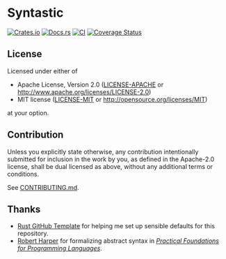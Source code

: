 # Syntastic

[![Crates.io](https://img.shields.io/crates/v/syntastic.svg)](https://crates.io/crates/syntastic)
[![Docs.rs](https://docs.rs/syntastic/badge.svg)](https://docs.rs/syntastic)
[![CI](https://github.com/mx00s/syntastic/workflows/Continuous%20Integration/badge.svg)](https://github.com/mx00s/syntastic/actions)
[![Coverage Status](https://coveralls.io/repos/github/mx00s/syntastic/badge.svg?branch=main)](https://coveralls.io/github/mx00s/syntastic?branch=main)

## License

Licensed under either of

 * Apache License, Version 2.0
   ([LICENSE-APACHE](LICENSE-APACHE) or http://www.apache.org/licenses/LICENSE-2.0)
 * MIT license
   ([LICENSE-MIT](LICENSE-MIT) or http://opensource.org/licenses/MIT)

at your option.

## Contribution

Unless you explicitly state otherwise, any contribution intentionally submitted
for inclusion in the work by you, as defined in the Apache-2.0 license, shall be
dual licensed as above, without any additional terms or conditions.

See [CONTRIBUTING.md](CONTRIBUTING.md).

## Thanks

* [Rust GitHub Template](https://rust-github.github.io/) for helping me set up
  sensible defaults for this repository.
* [Robert Harper](https://www.cs.cmu.edu/~rwh/) for formalizing abstract syntax in
  [_Practical Foundations for Programming Languages_](https://www.cs.cmu.edu/~rwh/pfpl/).
